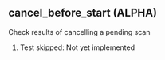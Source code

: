 
## cancel_before_start (ALPHA)

Check results of cancelling a pending scan

1. Test skipped: Not yet implemented
